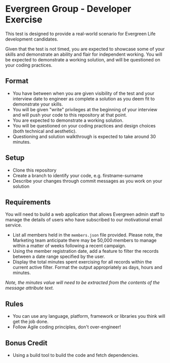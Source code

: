 # Evergreen Group - Developer Exercise

This test is designed to provide a real-world scenario for Evergreen Life development candidates. 

Given that the test is not timed, you are expected to showcase some of your skills and demonstrate an ability and flair for independent working. You will be expected to demonstrate a working solution, and will be questioned on your coding practices. 

## Format ##

*   You have between when you are given visibility of the test and your interview date to engineer as complete a solution as you deem fit to demonstrate your skills.
*   You will be given "write" privileges at the beginning of your interview and will push your code to this repository at that point. 
*   You are expected to demonstrate a working solution.
*   You will be questioned on your coding practices and design choices (both technical and aesthetic). 
*   Questioning and solution walkthrough is expected to take around 30 minutes.

## Setup
*   Clone this repository
*   Create a branch to identify your code, e.g. firstname-surname
*   Describe your changes through commit messages as you work on your solution

## Requirements

You will need to build a web application that allows Evergreen admin staff to manage the details of users who have subscribed to our motivational email service. 

*   List all members held in the ``members.json`` file provided. Please note, the Marketing team anticipate there may be 50,000 members to manage within a matter of weeks following a recent campaign.
*   Using the member registration date, add a feature to filter the records between a date range specified by the user. 
*   Display the total minutes spent exercising for all records within the current active filter. Format the output appropriately as days, hours and minutes.  

*Note, the minutes value will need to be extracted from the contents of the message attribute text.*  


## Rules

*   You can use any language, platform, framework or libraries you think will get the job done.
*   Follow Agile coding principles, don't over-engineer!


## Bonus Credit

*   Using a build tool to build the code and fetch dependencies.

